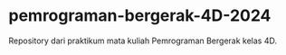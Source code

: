 # pemrograman-bergerak-4D-2024
Repository dari praktikum mata kuliah Pemrograman Bergerak kelas 4D.
